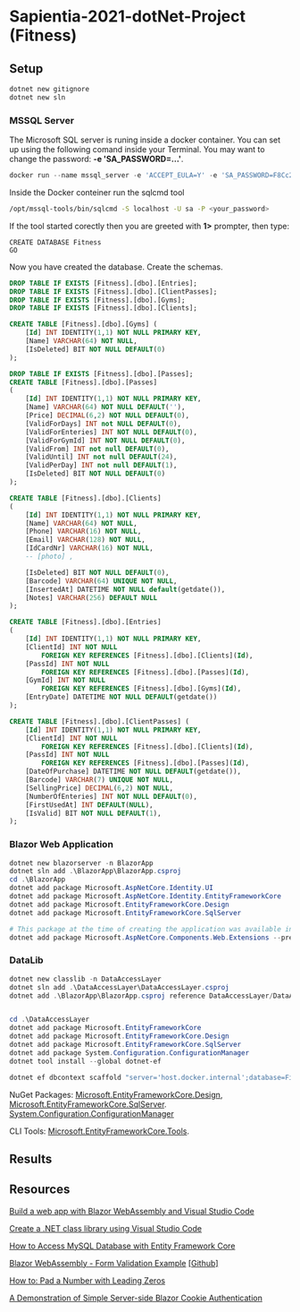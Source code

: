 # Sapientia-2021-dotNet-Project (Fitness)

## Setup

```PowerShell
dotnet new gitignore
dotnet new sln
```

### MSSQL Server

The Microsoft SQL server is runing inside a docker container. You can set up using the following comand inside your Terminal.
You may want to change the password: **-e 'SA_PASSWORD=...'**.

```PowerShell
docker run --name mssql_server -e 'ACCEPT_EULA=Y' -e 'SA_PASSWORD=F8Cc2bswB6H5Bk!u' -p 1433:1433 -d mcr.microsoft.com/mssql/server:2019-latest
```

Inside the Docker conteiner run the sqlcmd tool

```sh
/opt/mssql-tools/bin/sqlcmd -S localhost -U sa -P <your_password>
```

If the tool started corectly then you are greeted with **1>** prompter, then type:

```SQLCmd
CREATE DATABASE Fitness
GO
```

Now you have created the database. Create the schemas.

```SQL
DROP TABLE IF EXISTS [Fitness].[dbo].[Entries];
DROP TABLE IF EXISTS [Fitness].[dbo].[ClientPasses];
DROP TABLE IF EXISTS [Fitness].[dbo].[Gyms];
DROP TABLE IF EXISTS [Fitness].[dbo].[Clients];

CREATE TABLE [Fitness].[dbo].[Gyms] (
    [Id] INT IDENTITY(1,1) NOT NULL PRIMARY KEY,
    [Name] VARCHAR(64) NOT NULL,
    [IsDeleted] BIT NOT NULL DEFAULT(0)
);

DROP TABLE IF EXISTS [Fitness].[dbo].[Passes];
CREATE TABLE [Fitness].[dbo].[Passes]
(
    [Id] INT IDENTITY(1,1) NOT NULL PRIMARY KEY,
    [Name] VARCHAR(64) NOT NULL DEFAULT(''),
    [Price] DECIMAL(6,2) NOT NULL DEFAULT(0),
    [ValidForDays] INT not NULL DEFAULT(0),
    [ValidForEnteries] INT NOT NULL DEFAULT(0),
    [ValidForGymId] INT NOT NULL DEFAULT(0),
    [ValidFrom] INT not null DEFAULT(0),
    [ValidUntil] INT not null DEFAULT(24),
    [ValidPerDay] INT not null DEFAULT(1),
    [IsDeleted] BIT NOT NULL DEFAULT(0)
);

CREATE TABLE [Fitness].[dbo].[Clients]
(
    [Id] INT IDENTITY(1,1) NOT NULL PRIMARY KEY,
    [Name] VARCHAR(64) NOT NULL,
    [Phone] VARCHAR(16) NOT NULL,
    [Email] VARCHAR(128) NOT NULL,
    [IdCardNr] VARCHAR(16) NOT NULL,
    -- [photo] ,

    [IsDeleted] BIT NOT NULL DEFAULT(0),
    [Barcode] VARCHAR(64) UNIQUE NOT NULL,
    [InsertedAt] DATETIME NOT NULL default(getdate()),
    [Notes] VARCHAR(256) DEFAULT NULL
);

CREATE TABLE [Fitness].[dbo].[Entries]
(
    [Id] INT IDENTITY(1,1) NOT NULL PRIMARY KEY,
    [ClientId] INT NOT NULL
        FOREIGN KEY REFERENCES [Fitness].[dbo].[Clients](Id),
    [PassId] INT NOT NULL
        FOREIGN KEY REFERENCES [Fitness].[dbo].[Passes](Id),
    [GymId] INT NOT NULL
        FOREIGN KEY REFERENCES [Fitness].[dbo].[Gyms](Id),
    [EntryDate] DATETIME NOT NULL DEFAULT(getdate())
);

CREATE TABLE [Fitness].[dbo].[ClientPasses] (
    [Id] INT IDENTITY(1,1) NOT NULL PRIMARY KEY,
    [ClientId] INT NOT NULL
        FOREIGN KEY REFERENCES [Fitness].[dbo].[Clients](Id),
    [PassId] INT NOT NULL
        FOREIGN KEY REFERENCES [Fitness].[dbo].[Passes](Id),
    [DateOfPurchase] DATETIME NOT NULL DEFAULT(getdate()),
    [Barcode] VARCHAR(7) UNIQUE NOT NULL,
    [SellingPrice] DECIMAL(6,2) NOT NULL,
    [NumberOfEnteries] INT NOT NULL DEFAULT(0),
    [FirstUsedAt] INT DEFAULT(NULL),
    [IsValid] BIT NOT NULL DEFAULT(1),
);
```

### Blazor Web Application

```PowerShell
dotnet new blazorserver -n BlazorApp
dotnet sln add .\BlazorApp\BlazorApp.csproj
cd .\BlazorApp
dotnet add package Microsoft.AspNetCore.Identity.UI
dotnet add package Microsoft.AspNetCore.Identity.EntityFrameworkCore
dotnet add package Microsoft.EntityFrameworkCore.Design
dotnet add package Microsoft.EntityFrameworkCore.SqlServer

# This package at the time of creating the application was available in prerelase form.
dotnet add package Microsoft.AspNetCore.Components.Web.Extensions --prerelease
```

### DataLib

```PowerShell
dotnet new classlib -n DataAccessLayer
dotnet sln add .\DataAccessLayer\DataAccessLayer.csproj
dotnet add .\BlazorApp\BlazorApp.csproj reference DataAccessLayer/DataAccessLayer.csproj


cd .\DataAccessLayer
dotnet add package Microsoft.EntityFrameworkCore
dotnet add package Microsoft.EntityFrameworkCore.Design
dotnet add package Microsoft.EntityFrameworkCore.SqlServer
dotnet add package System.Configuration.ConfigurationManager
dotnet tool install --global dotnet-ef

dotnet ef dbcontext scaffold "server='host.docker.internal';database=Fitness;user=sa;pwd='F8Cc2bswB6H5Bk!u;'" "Microsoft.EntityFrameworkCore.SqlServer" -o .\Models -f
```

NuGet Packages:
[Microsoft.EntityFrameworkCore.Design](https://www.nuget.org/packages/Microsoft.EntityFrameworkCore.Design/),
[Microsoft.EntityFrameworkCore.SqlServer](https://www.nuget.org/packages/Microsoft.EntityFrameworkCore.SqlServer/6.0.0-preview.3.21201.2).
[System.Configuration.ConfigurationManager](https://www.nuget.org/packages/System.Configuration.ConfigurationManager/6.0.0-preview.3.21201.4)

CLI Tools:
[Microsoft.EntityFrameworkCore.Tools](https://www.nuget.org/packages/Microsoft.EntityFrameworkCore.Tools/6.0.0-preview.3.21201.2).

## Results

## Resources

[Build a web app with Blazor WebAssembly and Visual Studio Code](https://docs.microsoft.com/en-us/learn/modules/build-blazor-webassembly-visual-studio-code/)

[Create a .NET class library using Visual Studio Code](https://docs.microsoft.com/en-us/dotnet/core/tutorials/library-with-visual-studio-code)

[How to Access MySQL Database with Entity Framework Core](https://youtu.be/N10QW_AIOnI)

[Blazor WebAssembly - Form Validation Example](https://jasonwatmore.com/post/2020/07/31/blazor-webassembly-form-validation-example) [[Github]](https://github.com/cornflourblue/blazor-webassembly-form-validation)

[How to: Pad a Number with Leading Zeros](https://docs.microsoft.com/en-us/dotnet/standard/base-types/how-to-pad-a-number-with-leading-zeros)

[A Demonstration of Simple Server-side Blazor Cookie Authentication](https://blazorhelpwebsite.com/ViewBlogPost/36)
